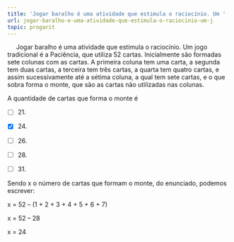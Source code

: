 ```yaml
---
title: 'Jogar baralho é uma atividade que estimula o raciocínio. Um '
url: jogar-baralho-e-uma-atividade-que-estimula-o-raciocinio-um-j
topic: progarit
---
```



     Jogar baralho é uma atividade que estimula o raciocínio. Um jogo tradicional é a Paciência, que utiliza 52 cartas. Inicialmente são formadas sete colunas com as cartas. A primeira coluna tem uma carta, a segunda tem duas cartas, a terceira tem três cartas, a quarta tem quatro cartas, e assim sucessivamente até a sétima coluna, a qual tem sete cartas, e o que sobra forma o monte, que são as cartas não utilizadas nas colunas.

A quantidade de cartas que forma o monte é



- [ ] 21\.
- [x] 24\.
- [ ] 26\.
- [ ] 28\.
- [ ] 31\.


Sendo x o número de cartas que formam o monte, do enunciado, podemos escrever:

x = 52 – (1 + 2 + 3 + 4 + 5 + 6 + 7)

x = 52 – 28

x = 24
